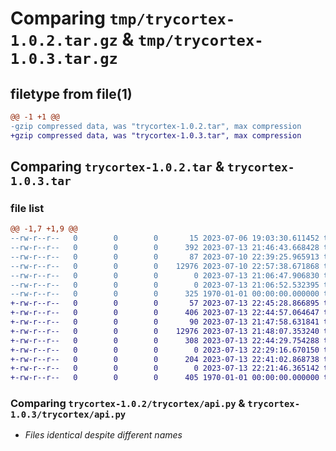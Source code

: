 # Comparing `tmp/trycortex-1.0.2.tar.gz` & `tmp/trycortex-1.0.3.tar.gz`

## filetype from file(1)

```diff
@@ -1 +1 @@
-gzip compressed data, was "trycortex-1.0.2.tar", max compression
+gzip compressed data, was "trycortex-1.0.3.tar", max compression
```

## Comparing `trycortex-1.0.2.tar` & `trycortex-1.0.3.tar`

### file list

```diff
@@ -1,7 +1,9 @@
--rw-r--r--   0        0        0       15 2023-07-06 19:03:30.611452 trycortex-1.0.2/README.md
--rw-r--r--   0        0        0      392 2023-07-13 21:46:43.668428 trycortex-1.0.2/pyproject.toml
--rw-r--r--   0        0        0       87 2023-07-10 22:39:25.965913 trycortex-1.0.2/trycortex/__init__.py
--rw-r--r--   0        0        0    12976 2023-07-10 22:57:38.671868 trycortex-1.0.2/trycortex/api.py
--rw-r--r--   0        0        0        0 2023-07-13 21:06:47.906830 trycortex-1.0.2/trycortex/cli/__init__.py
--rw-r--r--   0        0        0        0 2023-07-13 21:06:52.532395 trycortex-1.0.2/trycortex/cli/cli.py
--rw-r--r--   0        0        0      325 1970-01-01 00:00:00.000000 trycortex-1.0.2/PKG-INFO
+-rw-r--r--   0        0        0       57 2023-07-13 22:45:28.866895 trycortex-1.0.3/README.md
+-rw-r--r--   0        0        0      406 2023-07-13 22:44:57.064647 trycortex-1.0.3/pyproject.toml
+-rw-r--r--   0        0        0       90 2023-07-13 21:47:58.631841 trycortex-1.0.3/trycortex/__init__.py
+-rw-r--r--   0        0        0    12976 2023-07-13 21:48:07.353240 trycortex-1.0.3/trycortex/api.py
+-rw-r--r--   0        0        0      308 2023-07-13 22:44:29.754288 trycortex-1.0.3/trycortex/cli/__init__.py
+-rw-r--r--   0        0        0        0 2023-07-13 22:29:16.670150 trycortex-1.0.3/trycortex/cli/callable/__init__.py
+-rw-r--r--   0        0        0      204 2023-07-13 22:41:02.868738 trycortex-1.0.3/trycortex/cli/callable/commands.py
+-rw-r--r--   0        0        0        0 2023-07-13 22:21:46.365142 trycortex-1.0.3/trycortex/cli/cli.py
+-rw-r--r--   0        0        0      405 1970-01-01 00:00:00.000000 trycortex-1.0.3/PKG-INFO
```

### Comparing `trycortex-1.0.2/trycortex/api.py` & `trycortex-1.0.3/trycortex/api.py`

 * *Files identical despite different names*

